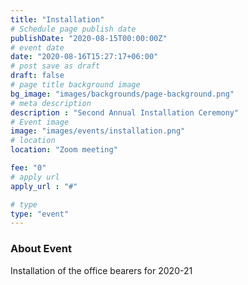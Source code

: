 ```yaml
---
title: "Installation"
# Schedule page publish date
publishDate: "2020-08-15T00:00:00Z"
# event date
date: "2020-08-16T15:27:17+06:00"
# post save as draft
draft: false
# page title background image
bg_image: "images/backgrounds/page-background.png"
# meta description
description : "Second Annual Installation Ceremony"
# Event image
image: "images/events/installation.png"
# location
location: "Zoom meeting"

fee: "0"
# apply url
apply_url : "#"

# type
type: "event"
---
```


### About Event

Installation of the office bearers for 2020-21